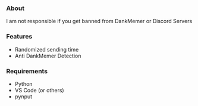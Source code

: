 ### **About**

I am not responsible if you get banned from DankMemer or Discord Servers
 
### **Features**
- Randomized sending time
- Anti DankMemer Detection 

### **Requirements**
- Python
- VS Code (or others) 
- pynput



